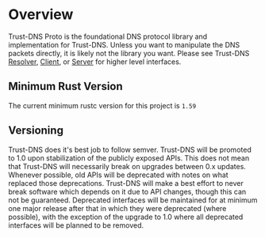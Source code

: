 # Overview

Trust-DNS Proto is the foundational DNS protocol library and implementation for Trust-DNS. Unless you want to manipulate the DNS packets directly, it is likely not the library you want. Please see Trust-DNS [Resolver](https://crates.io/crates/trust-dns-resolver), [Client](https://crates.io/crates/trust-dns-client), or [Server](https://crates.io/crates/trust-dns-server) for higher level interfaces.

## Minimum Rust Version

The current minimum rustc version for this project is `1.59`

## Versioning

Trust-DNS does it's best job to follow semver. Trust-DNS will be promoted to 1.0 upon stabilization of the publicly exposed APIs. This does not mean that Trust-DNS will necessarily break on upgrades between 0.x updates. Whenever possible, old APIs will be deprecated with notes on what replaced those deprecations. Trust-DNS will make a best effort to never break software which depends on it due to API changes, though this can not be guaranteed. Deprecated interfaces will be maintained for at minimum one major release after that in which they were deprecated (where possible), with the exception of the upgrade to 1.0 where all deprecated interfaces will be planned to be removed.
